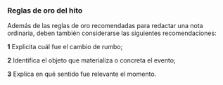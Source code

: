 ### **Reglas de oro del hito**

Además de las reglas de oro recomendadas para redactar una nota ordinaria, deben también considerarse las siguientes recomendaciones:

**1** Explicita cuál fue el cambio de rumbo;

**2** Identifica el objeto que materializa o concreta el evento;

**3** Explica en qué sentido fue relevante el momento.

